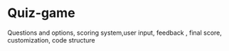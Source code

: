 # Quiz-game
Questions and options, scoring system,user input, feedback , final score, customization, code structure
